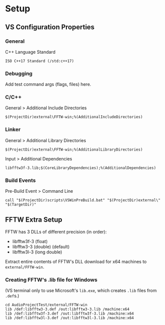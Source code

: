# Setup

## VS Configuration Properties

### General

C++ Language Standard

```
ISO C++17 Standard (/std:c++17)
```

### Debugging

Add test command args (flags, files) here.

### C/C++

General > Additional Include Directories

```
$(ProjectDir)external\FFTW-win;%(AdditionalIncludeDirectories)
```

### Linker

General > Additional Library Directories

```
$(ProjectDir)external\FFTW-win;%(AdditionalLibraryDirectories)
```

Input > Additional Dependencies

```
libfftw3f-3.lib;$(CoreLibraryDependencies);%(AdditionalDependencies)
```

### Build Events

Pre-Build Event > Command Line

```
call "$(ProjectDir)scripts\VSWinPreBuild.bat" "$(ProjectDir)external\" "$(TargetDir)"
```

## FFTW Extra Setup

FFTW has 3 DLLs of different precision (in order):
- libfftw3f-3 (float)
- libfftw3-3 (double) (default)
- libfftw3l-3 (long double)

Extract entire contents of FFTW's DLL download for x64 machines to `external/FFTW-win`.

### Creating FFTW's .lib file for Windows

(VS terminal only to use Microsoft's `lib.exe`, which creates `.lib` files from `.def`s.)

```
cd AudioProjectTest/external/FFTW-win
lib /def:libfftw3-3.def /out:libfftw3-3.lib /machine:x64
lib /def:libfftw3f-3.def /out:libfftw3f-3.lib /machine:x64
lib /def:libfftw3l-3.def /out:libfftw3l-3.lib /machine:x64
```
